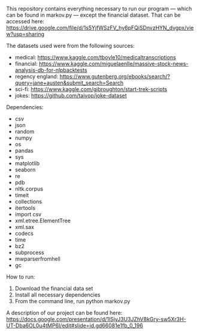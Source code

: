 This repository contains everything necessary to run our program — which can be found in markov.py —  except the financial dataset. That can be accessed here: https://drive.google.com/file/d/1s5YjfWSzFV_hy6pFQiSDnvzHYN_dvgpx/view?usp=sharing

The datasets used were from the following sources:
- medical: https://www.kaggle.com/tboyle10/medicaltranscriptions
- financial: https://www.kaggle.com/miguelaenlle/massive-stock-news-analysis-db-for-nlpbacktests
- regency england: https://www.gutenberg.org/ebooks/search/?query=jane+austen&submit_search=Search
- sci-fi: https://www.kaggle.com/gjbroughton/start-trek-scripts
- jokes: https://github.com/taivop/joke-dataset

Dependencies:
- csv
- json
- random
- numpy 
- os
- pandas
- sys
- matplotlib
- seaborn
- re
- pdb
- nltk.corpus 
- timeit 
- collections 
- itertools
- import csv
- xml.etree.ElementTree
- xml.sax
- codecs
- time
- bz2
- subprocess
- mwparserfromhell
- gc


How to run:
1. Download the financial data set
2. Install all necessary dependencies
3. From the command line, run python markov.py

A description of our project can be found here: https://docs.google.com/presentation/d/1lSjyJ3U3JZhV8kGry-sw5Xr3H-UT-Dba6OL0u4tMP6I/edit#slide=id.gd66081e1fb_0_196
